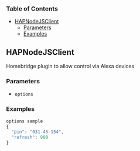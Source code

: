<!-- Generated by documentation.js. Update this documentation by updating the source code. -->

### Table of Contents

-   [HAPNodeJSClient][1]
    -   [Parameters][2]
    -   [Examples][3]

## HAPNodeJSClient

Homebridge plugin to allow control via Alexa devices

### Parameters

-   `options`  

### Examples

```javascript
options sample
{
  "pin": "031-45-154",
  "refresh": 900
}
```

[1]: #hapnodejsclient

[2]: #parameters

[3]: #examples
